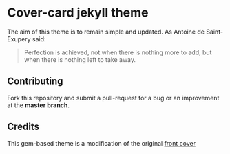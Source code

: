 # Cover-card jekyll theme

The aim of this theme is to remain simple and updated. As Antoine de Saint-Exupery said:

> Perfection is achieved, not when there is nothing more to add, but when there is nothing left to take away.

## Contributing

Fork this repository and submit a pull-request for a bug or an improvement at the **master branch**.

## Credits
This gem-based theme is a modification of the original [front cover](https://dashingcode.github.io/front-cover/)
